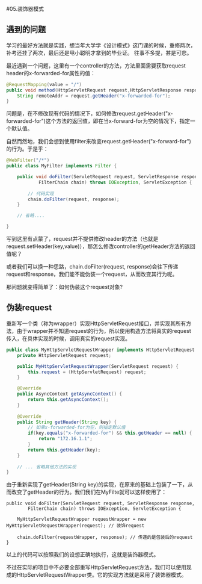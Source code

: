 #05.装饰器模式

## 遇到的问题

  学习的最好方法就是实践，想当年大学学《设计模式》这门课的时候，重修两次，补考还挂了两次，最后还是甩小聪明才拿到的毕业证。
往事不多提，甚是可悲。

  最近遇到一个问题，这里有一个controller的方法，方法里面需要获取request header的x-forwarded-for属性的值：
  
```java
@RequestMapping(value = "/")
public void method(HttpServletRequest request,HttpServletResponse response) {
    String remoteAddr = request.getHeader("x-forwarded-for");
}
```

  问题是，在不修改现有代码的情况下，如何修改request.getHeader("x-forwarded-for")这个方法的返回值，即在当x-forward-for为空的情况下，指定一个默认值。
  
  自然而然地，我们会想到使用filter来改变request.getHeader("x-forward-for")的行为。于是乎：
  
```java
@WebFilter("/*")
public class MyFilter implements Filter {

    public void doFilter(ServletRequest request, ServletResponse response,
            FilterChain chain) throws IOException, ServletException {
		
        // 代码实现
        chain.doFilter(request, response);
    }

    // 省略....

}
```

  写到这里有点蒙了，request并不提供修改header的方法（也就是request.setHeader(key,value)），那怎么修改controller的getHeader方法的返回值呢？
  
  或者我们可以换一种思路，chain.doFilter(request, response)会往下传递request和response，我们能不能伪装一个request，从而改变其行为呢。
  
  那问题就变得简单了：如何伪装这个request对象?


##  伪装request
  
  重新写一个类（称为wrapper）实现HttpServletRequest接口，并实现其所有方法，由于wrapper并不知道request的行为，所以使用构造方法将真实的request传入，在具体实现的时候，调用真实的request实现。

```java
public class MyHttpServletRequestWrapper implements HttpServletRequest {
    private HttpServletRequest request;

    public MyHttpServletRequestWrapper(ServletRequest request) {
        this.request = (HttpServletRequest) request;
    }

    @Override
    public AsyncContext getAsyncContext() {
        return this.getAsyncContext();
    }
    
    @Override
    public String getHeader(String key) {
    	// 如果x-forwarded-for为空，则指定默认值
    	if(key.equals("x-forwarded-for") && this.getHeader == null) {
    	    return "172.16.1.1";
    	}
        return this.getHeader(key);
    }
    
    // ... 省略其他方法的实现
}
```

  由于重新实现了getHeader(String key)的实现，在原来的基础上包装了一下，从而改变了getHeader的行为。我们我们在MyFilte就可以这样使用了：
  
```
public void doFilter(ServletRequest request, ServletResponse response,
        FilterChain chain) throws IOException, ServletException {
		
    MyHttpServletRequestWrapper requestWrapper = new MyHttpServletRequestWrapper(request); // 装饰request

    chain.doFilter(requestWrapper, response); // 传递的是包装后的request
}
```

 以上的代码可以按照我们的设想正确地执行，这就是装饰器模式。
 
 不过在实际的项目中不必要全部重写HttpServletRequest方法，我们可以使用现成的HttpServletRequestWrapper类。它的实现方法就是采用了装饰器模式。
  	
